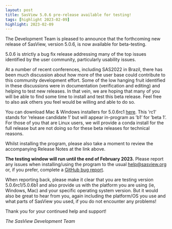 ```yaml
---
layout: post
title: SasView 5.0.6 pre-release available for testing!
tags: [highlight 2023-02-09]
highlight: 2023-02-09
---
```


The Development Team is pleased to announce that the forthcoming new release of
SasView, version 5.0.6, is now available for beta-testing.

5.0.6 is strictly a bug fix release addressing many of the top issues identified
by the user community, particularly usability issues.
 
At a number of recent conferences, including SAS2022 in Brazil, there has been much
discussion about how more of the user base could contribute to this community
development effort. Some of the low hanging fruit identified in these discussions
were in documentation (verification and editing) and helping to test new releases.
In that vein, we are hoping that many of you will be able to find some time to install
and test this beta release. Feel free to also ask others you feel would be willing
and able to do so.
 
You can download Mac & Windows installers for 5.0.6rc1 [here](https://github.com/SasView/sasview/releases/tag/v5.0.6rc1).
This ’rc1’ stands for ’release candidate 1’ but will appear in-program as ’b1’ for
’beta 1’. For those of you that are Linux users, we will provide a conda install for
the full release but are not doing so for these beta releases for technical reasons.
 
Whilst installing the program, please also take a moment to review the accompanying
Release Notes at the link above.
 
**The testing window will run until the end of February 2023.** Please report any issues
when installing/using the program to the usual help@sasview.org or, if you prefer,
complete a [GitHub bug report](https://github.com/SasView/sasview/issues/new?template=bug_report.md).
 
When reporting back, please make it clear that you are testing version 5.0.6rc1/5.0.6b1
and also provide us with the platform you are using (ie, Windows, Mac) and your specific
operating system version. But it would also be great to hear from you, again including
the platform/OS you use and what parts of SasView you used, if you do not encounter any
problems!
 
Thank you for your continued help and support!
 
_The SasView Development Team_
